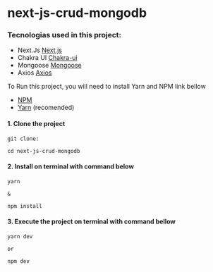 # next-js-crud-mongodb
### Tecnologias used in this project:

- Next.Js [Next.js](https://nextjs.org/)
- Chakra UI [Chakra-ui](https://chakra-ui.com/)
- Mongoose [Mongoose](https://mongoosejs.com/)
- Axios [Axios](https://axios-http.com/docs/intro)

<p>To Run this project, you will need to install
Yarn and NPM link bellow</p>

- [NPM](https://www.npmjs.com/)
- [Yarn](https://yarnpkg.com/lang/en/) (recomended)

<p>

#### 1. Clone the project

```
git clone: 

cd next-js-crud-mongodb
```

#### 2. Install on terminal with command below

```
yarn

&

npm install
```

#### 3. Execute the project on terminal with command bellow

```
yarn dev

or

npm dev
```
